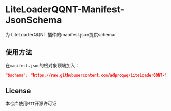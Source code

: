 # LiteLoaderQQNT-Manifest-JsonSchema

为 LiteLoaderQQNT 插件的manifest.json提供schema

## 使用方法

在`manifest.json`的根对象顶端加入：

```json
"$schema": "https://raw.githubusercontent.com/adproqwq/LiteLoaderQQNT-Manifest-JsonSchema/main/manifest.shcema.json"
```

## License

本仓库使用`MIT`开源许可证
